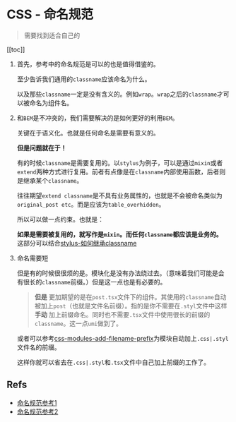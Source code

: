 # CSS - 命名规范
> 需要找到适合自己的

[[toc]]

1. 首先，参考中的命名规范是可以的也是值得借鉴的。

    至少告诉我们通用的`classname`应该命名为什么。

    以及那些`classname`一定是没有含义的。例如`wrap`。`wrap`之后的`classname`才可以被命名为组件名。

2. 和`BEM`是不冲突的，我们需要解决的是如何更好的利用`BEM`。

    关键在于语义化。也就是任何命名是需要有意义的。

    **但是问题就在于！**

    有的时候`classname`是需要复用的。以`stylus`为例子，可以是通过`mixin`或者`extend`两种方式进行复用。前者有点像是在`classname`内部使用函数，后者则是继承某个`classname`。

    往往期望`extend classname`是不具有业务属性的，也就是不会被命名类似为`original_post etc`。而是应该为`table_overhidden`。

    所以可以做一点约束。也就是：

    **如果是需要被复用的，就写作是`mixin`。而任何`classname`都应该是业务的。** 这部分可以结合[stylus-如何继承classname](/CSS/stylus-继承父类className.html)

3. 命名需要短

    但是有的时候很很烦的是。模块化是没有办法绕过去。（意味着我们可能是会有很长的`classname`前缀。）但是这一点也是有必要的。

    > **但是** 更加期望的是在`post.tsx`文件下的组件。其使用的`classname`自动被加上`post`（也就是文件名前缀）。指的是你不需要在`.styl`文件中这样 **手动** 加上前缀命名。同时也不需要`.tsx`文件中使用很长的前缀的`classname`。这一点`umi`做到了。

    或者可以参考[css-modules-add-filename-prefix](https://css-tricks.com/css-modules-part-3-react/)为模块自动加上`.css|.styl`文件名的前缀。

    这样你就可以省去在`.css|.styl`和`.tsx`文件中自己加上前缀的工作了。

## Refs

* [命名规范参考1](https://guide.aotu.io/docs/name/classname.html)
* [命名规范参考2](https://jiandanxinli.github.io/2016-08-11.html)
